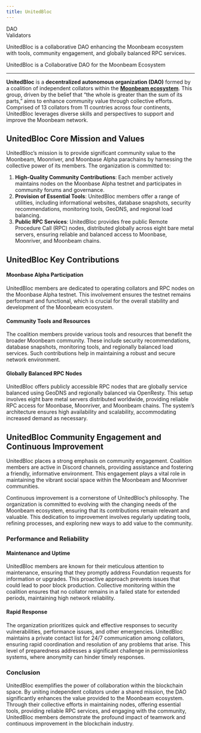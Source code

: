 ```yaml
---
title: UnitedBloc
---
```

DAO  
 Validators  

UnitedBloc is a collaborative DAO enhancing the Moonbeam ecosystem with tools, community engagement, and globally balanced RPC services.

UnitedBloc is a Collaborative DAO for the Moonbeam Ecosystem  

---------------------------------------------------------------

**UnitedBloc** is a **decentralized autonomous organization (DAO)** formed by a coalition of independent collators within the [**Moonbeam ecosystem**](https://dablock.com/dapps/moonbeam-network/). This group, driven by the belief that “the whole is greater than the sum of its parts,” aims to enhance community value through collective efforts. Comprised of 13 collators from 11 countries across four continents, UnitedBloc leverages diverse skills and perspectives to support and improve the Moonbeam network.

UnitedBloc Core Mission and Values
----------------------------------

UnitedBloc’s mission is to provide significant community value to the Moonbeam, Moonriver, and Moonbase Alpha parachains by harnessing the collective power of its members. The organization is committed to:

1. **High-Quality Community Contributions**: Each member actively maintains nodes on the Moonbase Alpha testnet and participates in community forums and governance.
2. **Provision of Essential Tools**: UnitedBloc members offer a range of utilities, including informational websites, database snapshots, security recommendations, monitoring tools, GeoDNS, and regional load balancing.
3. **Public RPC Services**: UnitedBloc provides free public Remote Procedure Call (RPC) nodes, distributed globally across eight bare metal servers, ensuring reliable and balanced access to Moonbase, Moonriver, and Moonbeam chains.

UnitedBloc Key Contributions
----------------------------

#### Moonbase Alpha Participation

UnitedBloc members are dedicated to operating collators and RPC nodes on the Moonbase Alpha testnet. This involvement ensures the testnet remains performant and functional, which is crucial for the overall stability and development of the Moonbeam ecosystem.

#### Community Tools and Resources

The coalition members provide various tools and resources that benefit the broader Moonbeam community. These include security recommendations, database snapshots, monitoring tools, and regionally balanced load services. Such contributions help in maintaining a robust and secure network environment.

#### Globally Balanced RPC Nodes

UnitedBloc offers publicly accessible RPC nodes that are globally service balanced using GeoDNS and regionally balanced via OpenResty. This setup involves eight bare metal servers distributed worldwide, providing reliable RPC access for Moonbase, Moonriver, and Moonbeam chains. The system’s architecture ensures high availability and scalability, accommodating increased demand as necessary.

UnitedBloc Community Engagement and Continuous Improvement
----------------------------------------------------------

UnitedBloc places a strong emphasis on community engagement. Coalition members are active in Discord channels, providing assistance and fostering a friendly, informative environment. This engagement plays a vital role in maintaining the vibrant social space within the Moonbeam and Moonriver communities.

Continuous improvement is a cornerstone of UnitedBloc’s philosophy. The organization is committed to evolving with the changing needs of the Moonbeam ecosystem, ensuring that its contributions remain relevant and valuable. This dedication to improvement involves regularly updating tools, refining processes, and exploring new ways to add value to the community.

### Performance and Reliability

#### Maintenance and Uptime

UnitedBloc members are known for their meticulous attention to maintenance, ensuring that they promptly address Foundation requests for information or upgrades. This proactive approach prevents issues that could lead to poor block production. Collective monitoring within the coalition ensures that no collator remains in a failed state for extended periods, maintaining high network reliability.

#### Rapid Response

The organization prioritizes quick and effective responses to security vulnerabilities, performance issues, and other emergencies. UnitedBloc maintains a private contact list for 24/7 communication among collators, ensuring rapid coordination and resolution of any problems that arise. This level of preparedness addresses a significant challenge in permissionless systems, where anonymity can hinder timely responses.

### Conclusion

UnitedBloc exemplifies the power of collaboration within the blockchain space. By uniting independent collators under a shared mission, the DAO significantly enhances the value provided to the Moonbeam ecosystem. Through their collective efforts in maintaining nodes, offering essential tools, providing reliable RPC services, and engaging with the community, UnitedBloc members demonstrate the profound impact of teamwork and continuous improvement in the blockchain industry.
